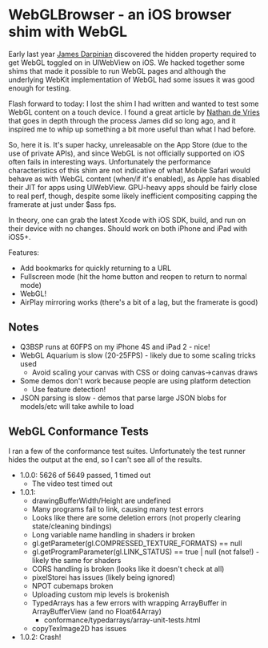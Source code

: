 WebGLBrowser - an iOS browser shim with WebGL
========

Early last year [James Darpinian](https://twitter.com/modeless) discovered the hidden property required to get WebGL
toggled on in UIWebView on iOS. We hacked together some shims that made it possible to run WebGL pages and although
the underlying WebKit implementation of WebGL had some issues it was good enough for testing.

Flash forward to today: I lost the shim I had written and wanted to test some WebGL content on a touch device. I
found a great article by [Nathan de Vries](http://atnan.com/blog/2011/11/03/enabling-and-using-webgl-on-ios/) that
goes in depth through the process James did so long ago, and it inspired me to whip up something a bit more useful
than what I had before.

So, here it is. It's super hacky, unreleasable on the App Store (due to the use of private APIs), and since WebGL
is not officially supported on iOS often fails in interesting ways. Unfortunately the performance characteristics
of this shim are not indicative of what Mobile Safari would behave as with WebGL content (when/if it's enabled), as
Apple has disabled their JIT for apps using UIWebView. GPU-heavy apps should be fairly close to real perf, though,
despite some likely inefficient compositing capping the framerate at just under $ass fps.

In theory, one can grab the latest Xcode with iOS SDK, build, and run on their device with no changes. Should work
on both iPhone and iPad with iOS5+.

Features:

* Add bookmarks for quickly returning to a URL
* Fullscreen mode (hit the home button and reopen to return to normal mode)
* WebGL!
* AirPlay mirroring works (there's a bit of a lag, but the framerate is good)

Notes
---------

* Q3BSP runs at 60FPS on my iPhone 4S and iPad 2 - nice!
* WebGL Aquarium is slow (20-25FPS) - likely due to some scaling tricks used
  * Avoid scaling your canvas with CSS or doing canvas->canvas draws
* Some demos don't work because people are using platform detection
  * Use feature detection!
* JSON parsing is slow - demos that parse large JSON blobs for models/etc will take awhile to load

WebGL Conformance Tests
---------
I ran a few of the conformance test suites. Unfortunately the test runner hides the output at the end, so I can't
see all of the results.

* 1.0.0: 5626 of 5649 passed, 1 timed out
  * The video test timed out
* 1.0.1:
  * drawingBufferWidth/Height are undefined
  * Many programs fail to link, causing many test errors
  * Looks like there are some deletion errors (not properly clearing state/cleaning bindings)
  * Long variable name handling in shaders ir broken
  * gl.getParameter(gl.COMPRESSED_TEXTURE_FORMATS) == null
  * gl.getProgramParameter(gl.LINK_STATUS) == true | null (not false!) - likely the same for shaders
  * CORS handling is broken (looks like it doesn't check at all)
  * pixelStorei has issues (likely being ignored)
  * NPOT cubemaps broken
  * Uploading custom mip levels is brokenish
  * TypedArrays has a few errors with wrapping ArrayBuffer in ArrayBufferView (and no Float64Array)
      * conformance/typedarrays/array-unit-tests.html
  * copyTexImage2D has issues
* 1.0.2: Crash!
